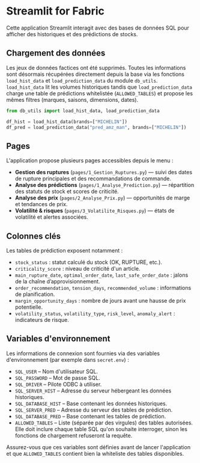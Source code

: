 # Streamlit for Fabric

Cette application Streamlit interagit avec des bases de données SQL pour afficher des historiques et des prédictions de stocks.

## Chargement des données

Les jeux de données factices ont été supprimés. Toutes les informations sont désormais récupérées directement depuis la base via les fonctions `load_hist_data` et `load_prediction_data` du module `db_utils`.
`load_hist_data` lit les volumes historiques tandis que `load_prediction_data` charge une table de prédictions whitelistée (`ALLOWED_TABLES`) et propose les mêmes filtres (marques, saisons, dimensions, dates).

```python
from db_utils import load_hist_data, load_prediction_data

df_hist = load_hist_data(brands=["MICHELIN"])
df_pred = load_prediction_data("pred_amz_man", brands=["MICHELIN"])
```

## Pages

L'application propose plusieurs pages accessibles depuis le menu :

- **Gestion des ruptures** (`pages/1_Gestion_Ruptures.py`) — suivi des dates de rupture principales et des recommandations de commande.
- **Analyse des prédictions** (`pages/1_Analyse_Prediction.py`) — répartition des statuts de stock et scores de criticité.
- **Analyse des prix** (`pages/2_Analyse_Prix.py`) — opportunités de marge et tendances de prix.
- **Volatilité & risques** (`pages/3_Volatilite_Risques.py`) — états de volatilité et alertes associées.

## Colonnes clés

Les tables de prédiction exposent notamment :

- `stock_status` : statut calculé du stock (OK, RUPTURE, etc.).
- `criticality_score` : niveau de criticité d'un article.
- `main_rupture_date`, `optimal_order_date`, `last_safe_order_date` : jalons de la chaîne d’approvisionnement.
- `order_recommendation`, `tension_days`, `recommended_volume` : informations de planification.
- `margin_opportunity_days` : nombre de jours avant une hausse de prix potentielle.
- `volatility_status`, `volatility_type`, `risk_level`, `anomaly_alert` : indicateurs de risque.

## Variables d'environnement

Les informations de connexion sont fournies via des variables d'environnement (par exemple dans `secret.env`) :

 - `SQL_USER` – Nom d'utilisateur SQL.
 - `SQL_PASSWORD` – Mot de passe SQL.
 - `SQL_DRIVER` – Pilote ODBC à utiliser.
 - `SQL_SERVER_HIST` – Adresse du serveur hébergeant les données historiques.
 - `SQL_DATABASE_HIST` – Base contenant les données historiques.
 - `SQL_SERVER_PRED` – Adresse du serveur des tables de prédiction.
 - `SQL_DATABASE_PRED` – Base contenant les tables de prédiction.
 - `ALLOWED_TABLES` – Liste (séparée par des virgules) des tables autorisées.
  Elle doit inclure chaque table SQL qu'on souhaite interroger, sinon les fonctions de chargement refuseront la requête.

Assurez-vous que ces variables sont définies avant de lancer l'application et que `ALLOWED_TABLES` contient bien la whiteliste des tables disponibles.
